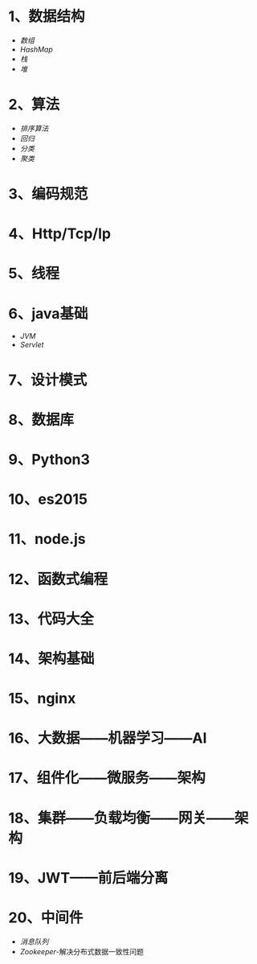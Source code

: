 # 1、数据结构
- *数组*
- *HashMap*
- *栈*
- *堆*
# 2、算法
- *排序算法*
- *回归*
- *分类*
- *聚类*
# 3、编码规范
# 4、Http/Tcp/Ip
# 5、线程
# 6、java基础
- *JVM*
- *Servlet*
# 7、设计模式
# 8、数据库
# 9、Python3
# 10、es2015
# 11、node.js
# 12、函数式编程
# 13、代码大全
# 14、架构基础
# 15、nginx
# 16、大数据——机器学习——AI
# 17、组件化——微服务——架构
# 18、集群——负载均衡——网关——架构
# 19、JWT——前后端分离
# 20、中间件
- *消息队列*
- *Zookeeper*-解决分布式数据一致性问题